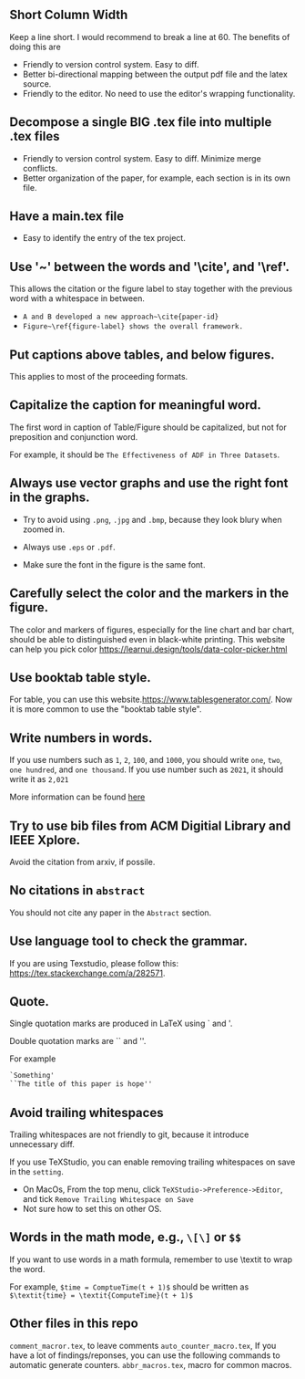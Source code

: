 ## Short Column Width

Keep a line short. I would recommend to break a line at 60. The benefits of doing this are

- Friendly to version control system. Easy to diff. 
- Better bi-directional mapping between the output pdf file and the latex source.
- Friendly to the editor. No need to use the editor's wrapping functionality.

## Decompose a single BIG .tex file into multiple .tex files

- Friendly to version control system. Easy to diff. Minimize merge conflicts.
- Better organization of the paper, for example, each section is in its own file.

## Have a main.tex file

- Easy to identify the entry of the tex project.

## Use '~' between the words and '\cite', and '\ref'.

This allows the citation or the figure label to stay together with the previous word with a whitespace in between.

- `A and B developed a new approach~\cite{paper-id}`
- `Figure~\ref{figure-label} shows the overall framework.`

## Put captions above tables, and below figures.

This applies to most of the proceeding formats.

## Capitalize the caption for meaningful word.

The first word in caption of Table/Figure should be capitalized, but not for preposition and conjunction word. 

For example, it should be `The Effectiveness of ADF in Three Datasets`.

## Always use vector graphs and use the right font in the graphs.

- Try to avoid using `.png`, `.jpg` and `.bmp`, because they look blury when zoomed in.

- Always use `.eps` or `.pdf`.

- Make sure the font in the figure is the same font.

## Carefully select the color and the markers in the figure. 

The color and markers of figures, especially for the line chart and bar chart, should be able to distinguished even in black-white printing.
This website can help you pick color https://learnui.design/tools/data-color-picker.html

## Use booktab table style. 

For table, you can use this website.https://www.tablesgenerator.com/. Now it is more common to use the "booktab table style".

## Write numbers in words.

If you use numbers such as `1`, `2`, `100`, and `1000`, you should write `one`, `two`, `one hundred`, and `one thousand`.
If you use number such as `2021`, it should write it as `2,021`

More information can be found [here](https://www.dcu.ie/sites/default/files/students_learning/docs/WC_Numbers-in-academic-writing.pdf)

## Try to use bib files from ACM Digitial Library and IEEE Xplore.

Avoid the citation from arxiv, if possile.

## No citations in `abstract`

You should not cite any paper in the `Abstract` section.

## Use language tool to check the grammar.

If you are using Texstudio, please follow this:  https://tex.stackexchange.com/a/282571.

## Quote.

Single quotation marks are produced in LaTeX using  ` and  '.

Double quotation marks are `` and ''.

For example

```tex
`Something'
``The title of this paper is hope''
```

## Avoid trailing whitespaces

Trailing whitespaces are not friendly to git, because it introduce unnecessary diff.

If you use TeXStudio, you can enable removing trailing whitespaces on save in the `setting`.

* On MacOs, From the top menu, click `TeXStudio->Preference->Editor`, and tick `Remove Trailing Whitespace on Save`
* Not sure how to set this on other OS. 


## Words in the math mode, e.g., `\[\]` or `$$`

If you want to use words in a math formula, remember to use \textit to wrap the word.

For example, `$time = ComptueTime(t + 1)$` should be written as `$\textit{time} = \textit{ComputeTime}(t + 1)$`

## Other files in this repo
`comment_macror.tex`, to leave comments
`auto_counter_macro.tex`,  If you have a lot of findings/reponses, you can use the following commands to automatic generate counters.
`abbr_macros.tex`, macro for common macros.
